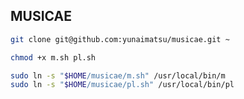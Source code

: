 ## MUSICAE
```sh
git clone git@github.com:yunaimatsu/musicae.git ~
```
```sh
chmod +x m.sh pl.sh
```
```sh
sudo ln -s "$HOME/musicae/m.sh" /usr/local/bin/m
sudo ln -s "$HOME/musicae/pl.sh" /usr/local/bin/pl
```
